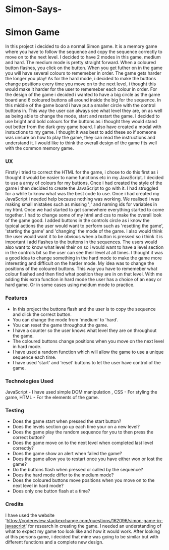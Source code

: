 ﻿# Simon-Says-
# Simon Game

In this project i decided to do a normal Simon game. It is a memory game where you have to follow the sequence and copy the sequence correctly to move on to
the next level. I decided to have 2 modes in this game, medium and hard. The medium mode is pretty straight forward. When a coloured button flashes, you click
on the button. When you get futher on in the game you will have several colours to rememeber in order. The game gets harder the longer you play! As for the 
hard mode, i decided to make the buttons change positions every time you move on to the next level, i thought this would make it harder for the user to
rememeber each colour in order. For the design of the game i decided i wanted to have a big circle as the game board and 6 coloured buttons all around inside
the big for the sequence. In this middle of the game board i have put a smaller circle with the control buttons in. This way the user can always see what level
they are, on as well as being able to change the mode, start and restart the game. I decided to use bright and bold colours for the buttons as i thought they
would stand out better from the dark grey game board. I also have created a modal with instuctions to my game. I thought it was best to add these so if someone
was unsure on how to play the game, they can read the instructions and understand it. I would like to think the overall design of the game fits well with the 
common memory game.

### UX

Firstly i tried to correct the HTML for the game, i chose to do this first as i thought it would be easier to name functions etc in my JavaScript. I decided to use
a array of colours for my buttons. Once i had created the style of the game i then decided to create the JavaScript to go with it. I had struggled for a while to
know what was the best code to use. Once i had created my JavaScript i needed help because nothing was working. We realised i was making small mistakes such as missing
';' and naming  ids for variables in my html. Once we had started to get somewhere everything started to come together. I had to change some of my html and css to
make the overall look of the game good. I added buttons in the controls circle as i know the typical actions the user would want to perform such as 'resetting the game',
'starting the game' and 'changing' the mode of the game. I also would think the user would want it to be obvious when a button is pressed so i think it is important i
add flashes to the buttons in the sequences. The users would also want to know what level their on so i would want to have a level section in the controls bit so the
user can see their level at all times. I thought it was a good idea to change something in the hard mode to make the game more interesting and difficult on the
harder mode. My idea was to change the positions of the coloured buttons. This way you have to rememeber what colour flashed and then find what position they are
in on that level. With me adding this extra function in hard mode the user has a choice of an easy or hard game. Or in some cases using meidum mode to practice.

### Features

* In this project the buttons flash and the user is to copy the sequence and click the correct button.
* You can change the mode from 'medium' to 'hard'.
* You can reset the game throughout the game.
* I have a counter so the user knows what level they are on throughout the game.
* The coloured buttons change positions when you move on the next level in hard mode.
* I have used a random function which will allow the game to use a unique sequence each time.
* I have used 'start' and 'reset' buttons to let the user have control of the game.

### Technologies Used

JavaScript - I have used simple DOM manipulation ,
CSS - For styling the game,
HTML - For the elements of the game.


### Testing


* Does the game start when pressed the start button?
* Does the levels section go up each time your on a new level?
* Does the game play the random sequence for you to then press the correct button?
* Does the game move on to the next level when completed last level correctly?
* Does the game show an alert when failed the game?
* Does the game allow you to restart once you have either won or lost the game?
* Do the buttons flash when pressed or called by the sequence?
* Does the hard mode differ to the medium mode?
* Does the coloured buttons move positions when you move on to the next level in hard mode?
* Does only one button flash at a time?

### Credits

I have used the website 'https://codereview.stackexchange.com/questions/162096/simon-game-in-javascript' for research in creating the game. I needed an understanding
of what to expect my game too look like and how it would work. After looking at this persons game, i decided that mine was going to be similar but with different
functions and a complete new design. 
